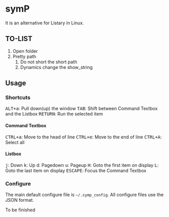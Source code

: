 # symP

It is an alternative for Listary in Linux.

## TO-LIST
1. Open folder
2. Pretty path
    1. Do not short the short path
    2. Dynamics change the show_string

## Usage

### Shortcuts
<kbd>ALT+a</kbd>: Pull down(up) the window
<kbd>TAB</kbd>: Shift between Command Textbox and the Listbox
<kbd>RETURN</kbd>: Run the selected item

#### Command Textbox
<kbd>CTRL+a</kbd>: Move to the head of line
<kbd>CTRL+e</kbd>: Move to the end of line
<kbd>CTRL+A</kbd>: Select all

#### Listbox
<kbd>j</kbd>: Down
<kbd>k</kbd>: Up
<kbd>d</kbd>: Pagedown
<kbd>u</kbd>: Pageup
<kbd>H</kbd>: Goto the first item on display
<kbd>L</kbd>: Goto the last item on display
<kbd>ESCAPE</kbd>: Focus the Command Textbox

### Configure
The main default configure file is `~/.symp_config`. All configure files use the JSON format.

To be finished
